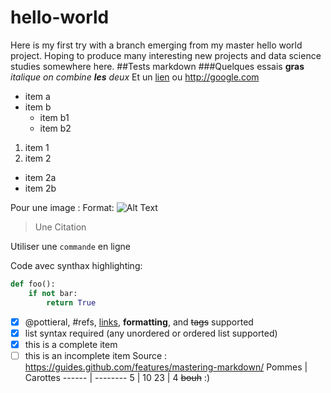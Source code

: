 # hello-world
Here is my first try with a branch emerging from my master hello world project. Hoping to produce many interesting new projects and data science studies somewhere here.
##Tests markdown
###Quelques essais
**gras** *italique* _on combine **les** deux_
Et un [lien](http://google.com) ou http://google.com
* item a
* item b
  * item b1
  * item b2

1. item 1
2. item 2
  * item 2a
  * item 2b

Pour une image : Format: ![Alt Text](url)

> Une 
> Citation

Utiliser une `commande` en ligne

Code avec synthax highlighting:
``` python
def foo():
    if not bar:
        return True
```
- [x] @pottieral, #refs, [links](), **formatting**, and <del>tags</del> supported
- [x] list syntax required (any unordered or ordered list supported)
- [x] this is a complete item
- [ ] this is an incomplete item
Source : https://guides.github.com/features/mastering-markdown/
Pommes | Carottes
------ | --------
5 | 10
23 | 4
~~bouh~~ :)
